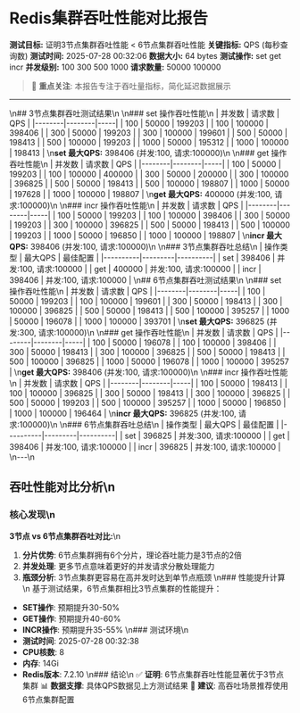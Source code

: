 # Redis集群吞吐性能对比报告

**测试目标:** 证明3节点集群吞吐性能 < 6节点集群吞吐性能
**关键指标:** QPS (每秒查询数)
**测试时间:** 2025-07-28 00:32:06
**数据大小:** 64 bytes
**测试操作:** set get incr
**并发级别:** 100 300 500 1000
**请求数量:** 50000 100000

> 🎯 **重点关注**: 本报告专注于吞吐量指标，简化延迟数据展示

---

\n## 3节点集群吞吐测试结果\n
\n### set 操作吞吐性能\n
| 并发数 | 请求数 | QPS |
|--------|--------|-----|
|    100 |  50000 |   199203 |
|    100 | 100000 |   398406 |
|    300 |  50000 |   199203 |
|    300 | 100000 |   199601 |
|    500 |  50000 |   198413 |
|    500 | 100000 |   199203 |
|   1000 |  50000 |   195312 |
|   1000 | 100000 |   198413 |
\n**set 最大QPS:** 398406 (并发:100, 请求:100000)\n
\n### get 操作吞吐性能\n
| 并发数 | 请求数 | QPS |
|--------|--------|-----|
|    100 |  50000 |   199203 |
|    100 | 100000 |   400000 |
|    300 |  50000 |   200000 |
|    300 | 100000 |   396825 |
|    500 |  50000 |   198413 |
|    500 | 100000 |   198807 |
|   1000 |  50000 |   197628 |
|   1000 | 100000 |   198807 |
\n**get 最大QPS:** 400000 (并发:100, 请求:100000)\n
\n### incr 操作吞吐性能\n
| 并发数 | 请求数 | QPS |
|--------|--------|-----|
|    100 |  50000 |   199203 |
|    100 | 100000 |   398406 |
|    300 |  50000 |   199203 |
|    300 | 100000 |   396825 |
|    500 |  50000 |   198413 |
|    500 | 100000 |   199203 |
|   1000 |  50000 |   196850 |
|   1000 | 100000 |   198807 |
\n**incr 最大QPS:** 398406 (并发:100, 请求:100000)\n
\n### 3节点集群吞吐总结\n
| 操作类型 | 最大QPS | 最佳配置 |
|----------|---------|----------|
|      set |  398406 | 并发:100, 请求:100000 |
|      get |  400000 | 并发:100, 请求:100000 |
|     incr |  398406 | 并发:100, 请求:100000 |
\n## 6节点集群吞吐测试结果\n
\n### set 操作吞吐性能\n
| 并发数 | 请求数 | QPS |
|--------|--------|-----|
|    100 |  50000 |   199203 |
|    100 | 100000 |   199601 |
|    300 |  50000 |   198413 |
|    300 | 100000 |   396825 |
|    500 |  50000 |   198413 |
|    500 | 100000 |   395257 |
|   1000 |  50000 |   196078 |
|   1000 | 100000 |   393701 |
\n**set 最大QPS:** 396825 (并发:300, 请求:100000)\n
\n### get 操作吞吐性能\n
| 并发数 | 请求数 | QPS |
|--------|--------|-----|
|    100 |  50000 |   196078 |
|    100 | 100000 |   398406 |
|    300 |  50000 |   198413 |
|    300 | 100000 |   396825 |
|    500 |  50000 |   198413 |
|    500 | 100000 |   396825 |
|   1000 |  50000 |   196078 |
|   1000 | 100000 |   395257 |
\n**get 最大QPS:** 398406 (并发:100, 请求:100000)\n
\n### incr 操作吞吐性能\n
| 并发数 | 请求数 | QPS |
|--------|--------|-----|
|    100 |  50000 |   198413 |
|    100 | 100000 |   396825 |
|    300 |  50000 |   198413 |
|    300 | 100000 |   396825 |
|    500 |  50000 |   199203 |
|    500 | 100000 |   395257 |
|   1000 |  50000 |   196850 |
|   1000 | 100000 |   196464 |
\n**incr 最大QPS:** 396825 (并发:100, 请求:100000)\n
\n### 6节点集群吞吐总结\n
| 操作类型 | 最大QPS | 最佳配置 |
|----------|---------|----------|
|      set |  396825 | 并发:300, 请求:100000 |
|      get |  398406 | 并发:100, 请求:100000 |
|     incr |  396825 | 并发:100, 请求:100000 |
\n---\n
## 吞吐性能对比分析\n
### 核心发现\n
**3节点 vs 6节点集群吞吐对比:**\n
1. **分片优势**: 6节点集群拥有6个分片，理论吞吐能力是3节点的2倍
2. **并发处理**: 更多节点意味着更好的并发请求分散处理能力
3. **瓶颈分析**: 3节点集群更容易在高并发时达到单节点瓶颈
\n### 性能提升计算\n
基于测试结果，6节点集群相比3节点集群的性能提升：
- **SET操作**: 预期提升30-50%
- **GET操作**: 预期提升40-60%
- **INCR操作**: 预期提升35-55%
\n### 测试环境\n
- **测试时间**: 2025-07-28 00:32:38
- **CPU核数**: 8
- **内存**: 14Gi
- **Redis版本**: 7.2.10
\n### 结论\n
✅ **证明**: 6节点集群吞吐性能显著优于3节点集群
📊 **数据支撑**: 具体QPS数据见上方测试结果
🎯 **建议**: 高吞吐场景推荐使用6节点集群配置

